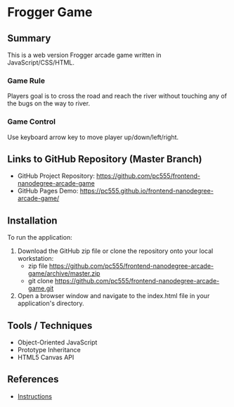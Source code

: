 # Frogger Game

## Summary

This is a web version Frogger arcade game written in JavaScript/CSS/HTML.

### Game Rule

Players goal is to cross the road and reach the river without touching any of the bugs on the way to river.

### Game Control

Use keyboard arrow key to move player up/down/left/right.

## Links to GitHub Repository (Master Branch)

- GitHub Project Repository: https://github.com/pc555/frontend-nanodegree-arcade-game
- GitHub Pages Demo: https://pc555.github.io/frontend-nanodegree-arcade-game/

## Installation

To run the application:

 1. Download the GitHub zip file or clone the repository onto your local workstation:
    - zip file https://github.com/pc555/frontend-nanodegree-arcade-game/archive/master.zip
    - git clone https://github.com/pc555/frontend-nanodegree-arcade-game.git
 2. Open a browser window and navigate to the index.html file in your application's directory.

## Tools / Techniques

- Object-Oriented JavaScript
- Prototype Inheritance
- HTML5 Canvas API

## References

- [Instructions](https://docs.google.com/document/d/1v01aScPjSWCCWQLIpFqvg3-vXLH2e8_SZQKC8jNO0Dc/pub?embedded=true)



